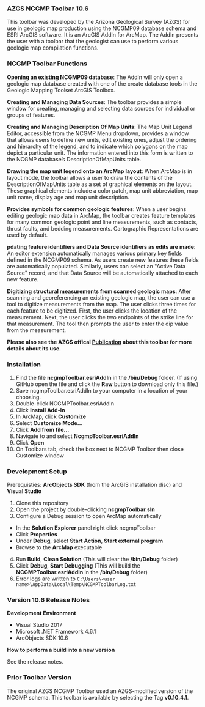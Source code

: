 ﻿### AZGS NCGMP Toolbar 10.6

This toolbar was developed by the Arizona Geological Survey (AZGS) for use in geologic map production using the NCGMP09 database schema and ESRI ArcGIS software. It is an ArcGIS AddIn for ArcMap. The AddIn presents the user with a toolbar that the geologist can use to perform various geologic map compilation functions.

### NCGMP Toolbar Functions 
**Opening an existing NCGMP09 database**: The AddIn will only open a geologic map database created with one of the create database tools in the Geologic Mapping Toolset ArcGIS Toolbox. 

**Creating and Managing Data Sources**: The toolbar provides a simple window for creating, managing and selecting data sources for individual or groups of features. 

**Creating and Managing Description Of Map Units**: The Map Unit Legend Editor, accessible from the NCGMP Menu dropdown, provides a window that allows users to define new units, edit existing ones, adjust the ordering and hierarchy of the legend, and to indicate which
polygons on the map depict a particular unit. The information entered into this form is written to the NCGMP database’s DescriptionOfMapUnits table.

**Drawing the map unit legend onto an ArcMap layout**: When ArcMap is in layout mode, the toolbar allows a user to draw the contents of the DescriptionOfMapUnits table as a set of graphical elements on the layout. These graphical elements include a color patch, map unit abbreviation, map unit name, display age and map unit description.

**Provides symbols for common geologic features**: When a user begins editing geologic map data in ArcMap, the toolbar creates feature templates for many common geologic point and line measurements, such as contacts, thrust faults, and bedding measurements. Cartographic Representations are used by default.

**pdating feature identifiers and Data Source identifiers as edits are made**: An editor 
extension automatically manages various primary key fields defined in the NCGMP09 schema. 
As users create new features these fields are automatically populated. Similarly, users can select an "Active Data Source" record, and that Data Source will be automatically attached to each new feature.

**Digitizing structural measurements from scanned geologic maps**: After scanning and georeferencing an existing geologic map, the user can use a tool to digitize measurements from the map. The user clicks three times for each feature to be digitized. First, the user clicks the location of the measurement. Next, the user clicks the two endpoints of the strike line for that measurement. The tool then prompts the user to enter the dip value from the measurement.

**Please also see the AZGS offical [Publication](http://repository.azgs.az.gov/uri_gin/azgs/dlio/1564) about this toolbar for more details about its use.**

### Installation
1. Find the file **ncgmpToolbar.esriAddIn** in the **/bin/Debug** folder. (If using GitHub open the file and click the **Raw** button to download only this file.)
2. Save ncgmpToolbar.esriAddIn to your computer in a location of your choosing.
3. Double-click NCGMPToolbar.esriAddIn
4. Click **Install Add-In**
5. In ArcMap, click **Customize**
6. Select **Customize Mode…**
7. Click **Add from file…**
8. Navigate to and select **NcgmpToolbar.esriAddIn**
9. Click **Open**
10. On Toolbars tab, check the box next to NCGMP Toolbar then close Customize window 

### Development Setup
Prerequisties: **ArcObjects SDK** (from the ArcGIS installation disc) and **Visual Studio**

1. Clone this repository
2. Open the project by double-clicking **ncgmpToolbar.sln**
3. Configure a Debug session to open ArcMap automatically
 - In the **Solution Explorer** panel right click ncgmpToolbar
 - Click **Properties**
 - Under **Debug**, select **Start Action**, **Start external program**
 - Browse to the **ArcMap** executable
4. Run **Build**, **Clean Solution** (This will clear the **/bin/Debug** folder)
5. Click **Debug**, **Start Debugging** (This will build the **NCGMPToolbar.esriAddIn** in the **/bin/Debug** folder)
6. Error logs are written to `C:\Users\<user name>\AppData\Local\Temp\NCGMPToolbarLog.txt`

### Version 10.6 Release Notes
**Development Environment**
- Visual Studio 2017
- Microsoft .NET Framework 4.6.1
- ArcObjects SDK 10.6

**How to perform a build into a new version**

See the release notes.

### Prior Toolbar Version
The original AZGS NCGMP Toolbar used an AZGS-modified version of the NCGMP schema. This toolbar is available by selecting the Tag **v0.10.4.1**.
